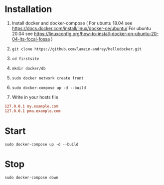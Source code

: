 # Installation

1. Install docker and docker-compose (
    For ubuntu 18.04 see https://docs.docker.com/install/linux/docker-ce/ubuntu/
    For ubuntu 20.04 see https://linuxconfig.org/how-to-install-docker-on-ubuntu-20-04-lts-focal-fossa
   )

2. `git clone https://github.com/lamzin-andrey/hellodocker.git`

3. `cd firstsite`

4. `mkdir docker/db`

5. `sudo docker network create front`

6. `sudo docker-compose up -d --build`

7. Write in your hosts file 

````ini
127.0.0.1 my.example.com
127.0.0.1 pma.example.com
````


# Start
`sudo docker-compose up -d --build`

# Stop
`sudo docker-compose down`